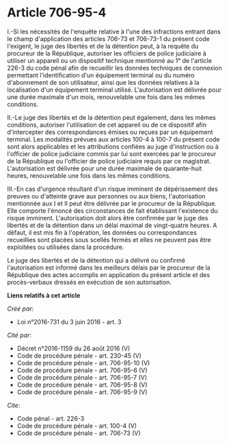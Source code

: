 # Article 706-95-4

I.-Si les nécessités de l'enquête relative à l'une des infractions entrant dans le champ d'application des articles 706-73 et
706-73-1 du présent code l'exigent, le juge des libertés et de la détention peut, à la requête du procureur de la République,
autoriser les officiers de police judiciaire à utiliser un appareil ou un dispositif technique mentionné au 1° de l'article
226-3 du code pénal afin de recueillir les données techniques de connexion permettant l'identification d'un équipement
terminal ou du numéro d'abonnement de son utilisateur, ainsi que les données relatives à la localisation d'un équipement
terminal utilisé. L'autorisation est délivrée pour une durée maximale d'un mois, renouvelable une fois dans les mêmes
conditions. 

II.-Le juge des libertés et de la détention peut également, dans les mêmes conditions, autoriser l'utilisation de cet
appareil ou de ce dispositif afin d'intercepter des correspondances émises ou reçues par un équipement terminal. Les
modalités prévues aux articles 100-4 à 100-7 du présent code sont alors applicables et les attributions confiées au juge
d'instruction ou à l'officier de police judiciaire commis par lui sont exercées par le procureur de la République ou
l'officier de police judiciaire requis par ce magistrat. L'autorisation est délivrée pour une durée maximale de quarante-huit
heures, renouvelable une fois dans les mêmes conditions. 

III.-En cas d'urgence résultant d'un risque imminent de dépérissement des preuves ou d'atteinte grave aux personnes ou aux
biens, l'autorisation mentionnée aux I et II peut être délivrée par le procureur de la République. Elle comporte l'énoncé des
circonstances de fait établissant l'existence du risque imminent. L'autorisation doit alors être confirmée par le juge des
libertés et de la détention dans un délai maximal de vingt-quatre heures. A défaut, il est mis fin à l'opération, les données
ou correspondances recueillies sont placées sous scellés fermés et elles ne peuvent pas être exploitées ou utilisées dans la
procédure. 

Le juge des libertés et de la détention qui a délivré ou confirmé l'autorisation est informé dans les meilleurs délais par le
procureur de la République des actes accomplis en application du présent article et des procès-verbaux dressés en exécution
de son autorisation.

**Liens relatifs à cet article**

_Créé par_:

  - Loi n°2016-731 du 3 juin 2016 - art. 3

_Cité par_:

  - Décret n°2016-1159 du 26 août 2016 (V)
  - Code de procédure pénale - art. 230-45 (V)
  - Code de procédure pénale - art. 706-95-10 (V)
  - Code de procédure pénale - art. 706-95-6 (V)
  - Code de procédure pénale - art. 706-95-7 (V)
  - Code de procédure pénale - art. 706-95-8 (V)
  - Code de procédure pénale - art. 706-95-9 (V)

_Cite_:

  - Code pénal - art. 226-3
  - Code de procédure pénale - art. 100-4 (V)
  - Code de procédure pénale - art. 706-73 (V)
